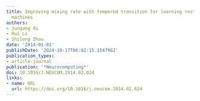 ```yaml
---
title: Improving mixing rate with tempered transition for learning restricted Boltzmann
  machines
authors:
- Jungang Xu
- Hui Li
- Shilong Zhou
date: '2014-01-01'
publishDate: '2024-10-17T06:02:15.154796Z'
publication_types:
- article-journal
publication: '*Neurocomputing*'
doi: 10.1016/J.NEUCOM.2014.02.024
links:
- name: URL
  url: https://doi.org/10.1016/j.neucom.2014.02.024
---
```

